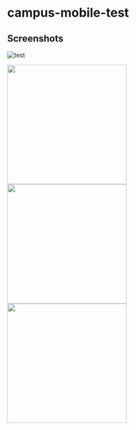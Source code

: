 # campus-mobile-test

## Screenshots
![test](https://github.com/UCSD/campus-mobile/blob/screenshots/screenshots/v5.0/ios/weather_card.png?raw=true "Weather")

<div float="left">
	<img src="https://github.com/UCSD/campus-mobile/blob/screenshots/screenshots/v5.0/ios/weather_card.png?raw=true" width="275" />
	<img src="https://github.com/UCSD/campus-mobile/blob/screenshots/screenshots/v5.0/ios/weather_card.png?raw=true" width="275" />
	<img src="https://github.com/UCSD/campus-mobile/blob/screenshots/screenshots/v5.0/ios/weather_card.png?raw=true" width="275" />
</div>

